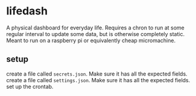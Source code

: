 # lifedash
A physical dashboard for everyday life. Requires a chron to run at some regular interval to update some data, but is otherwise completely static. Meant to run on a raspberry pi or equivalently cheap micromachine.

## setup

create a file called `secrets.json`. Make sure it has all the expected fields.
create a file called `settings.json`. Make sure it has all the expected fields.
set up the crontab.
